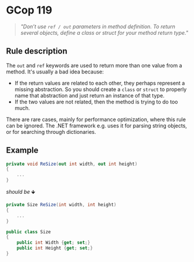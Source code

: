 ﻿
# GCop 119

> *"Don’t use `ref / out` parameters in method definition. To return several objects, define a class or struct for your method return type."*

## Rule description

The `out` and `ref` keywords are used to return more than one value from a method. It's usually a bad idea because:
- If the return values are related to each other, they perhaps represent a missing abstraction. So you should create a `class` or `struct` to properly name that abstraction and just return an instance of that type.
- If the two values are not related, then the method is trying to do too much.

There are rare cases, mainly for performance optimization, where this rule can be ignored. The .NET framework e.g. uses it for parsing string objects, or for searching through dictionaries.

## Example

```csharp
private void ReSize(out int width, out int height)
{
    ...
}
```

*should be* 🡻

```csharp
private Size ReSize(int width, int height)
{
    ...    
}

public class Size
{
    public int Width {get; set;}
    public int Height {get; set;}
}
```
